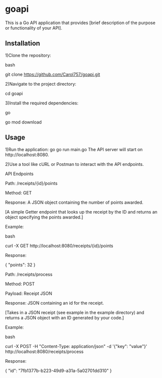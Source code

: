 # goapi

This is a Go API application that provides [brief description of the purpose or functionality of your API].

Installation
----------------------------------------------------------------------------------------------------------------

1)Clone the repository:

bash

git clone https://github.com/Carol757/goapi.git

2)Navigate to the project directory:

cd goapi

3)Install the required dependencies:

go

go mod download

Usage
----------------------------------------------------------------------------------------------------------------

1)Run the application:
go
go run main.go
The API server will start on http://localhost:8080.


2)Use a tool like cURL or Postman to interact with the API endpoints.

API Endpoints


Path: /receipts/{id}/points

Method: GET

Response: A JSON object containing the number of points awarded.

[A simple Getter endpoint that looks up the receipt by the ID and returns an object specifying the points awarded.]

Example:

bash

curl -X GET http://localhost:8080/receipts/{id}/points

Response:

{ "points": 32 }


Path: /receipts/process

Method: POST

Payload: Receipt JSON

Response: JSON containing an id for the receipt.

[Takes in a JSON receipt (see example in the example directory) and returns a JSON object with an ID generated by your code.]

Example:

bash

curl -X POST -H "Content-Type: application/json" -d '{"key": "value"}' http://localhost:8080/receipts/process

Response:

{ "id": "7fb1377b-b223-49d9-a31a-5a02701dd310" }
